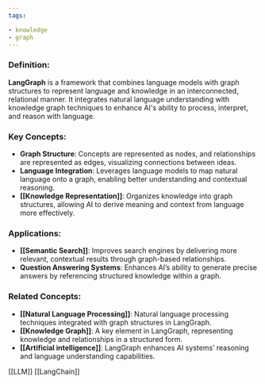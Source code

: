 ```yaml
---
tags:

- knowledge 
- graph
---
```


### **Definition**:

**LangGraph** is a framework that combines language models with graph structures to represent language and knowledge in an interconnected, relational manner. It integrates natural language understanding with knowledge graph techniques to enhance AI's ability to process, interpret, and reason with language.

### **Key Concepts**:

- **Graph Structure**: Concepts are represented as nodes, and relationships are represented as edges, visualizing connections between ideas.
- **Language Integration**: Leverages language models to map natural language onto a graph, enabling better understanding and contextual reasoning.
- **[[Knowledge Representation]]**: Organizes knowledge into graph structures, allowing AI to derive meaning and context from language more effectively.

### **Applications**:

- **[[Semantic Search]]**: Improves search engines by delivering more relevant, contextual results through graph-based relationships.
- **Question Answering Systems**: Enhances AI’s ability to generate precise answers by referencing structured knowledge within a graph.

### **Related Concepts**:

- **[[Natural Language Processing]]**: Natural language processing techniques integrated with graph structures in LangGraph.
- **[[Knowledge Graph]]**: A key element in LangGraph, representing knowledge and relationships in a structured form.
- **[[Artificial intelligence]]**: LangGraph enhances AI systems’ reasoning and language understanding capabilities.

[[LLM]]   [[LangChain]]